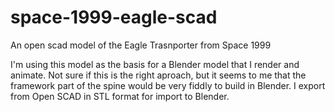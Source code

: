 # space-1999-eagle-scad
An open scad model of the Eagle Trasnporter from Space 1999

I'm using this model as the basis for a Blender model that I render and animate. Not sure if this is the right aproach, but it seems to me that the framework part of the spine would be very fiddly to build in Blender.
I export from Open SCAD in STL format for import to Blender.
